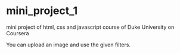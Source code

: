 # mini_project_1
mini project of html, css and javascript course of Duke University on Coursera

You can upload an image and use the given filters.

